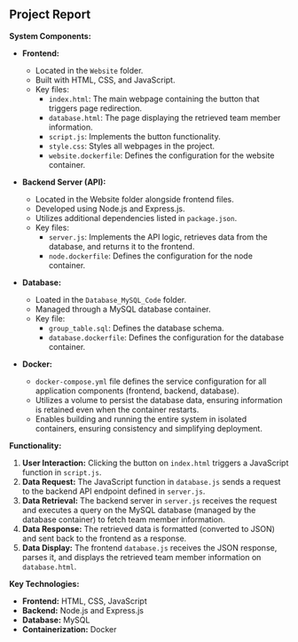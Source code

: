 ## Project Report

**System Components:**

* **Frontend:**
    * Located in the `Website` folder.
    * Built with HTML, CSS, and JavaScript.
    * Key files:
        * `index.html`: The main webpage containing the button that triggers page redirection.
        * `database.html`: The page displaying the retrieved team member information.
        * `script.js`: Implements the button functionality.
        * `style.css`: Styles all webpages in the project.
        * `website.dockerfile`: Defines the configuration for the website container.
          
* **Backend Server (API):**
    * Located in the Website folder alongside frontend files.
    * Developed using Node.js and Express.js.
    * Utilizes additional dependencies listed in `package.json`.
    * Key files:
        *  `server.js`: Implements the API logic, retrieves data from the database, and returns it to the frontend.
        *  `node.dockerfile`: Defines the configuration for the node container.
    
* **Database:**
    * Loated in the `Database_MySQL_Code` folder.
    * Managed through a MySQL database container.
    * Key file:
        * `group_table.sql`: Defines the database schema.
        * `database.dockerfile`: Defines the configuration for the database container.
      
* **Docker:**
    * `docker-compose.yml` file defines the service configuration for all application components (frontend, backend, database).
    * Utilizes a volume to persist the database data, ensuring information is retained even when the container restarts.
    * Enables building and running the entire system in isolated containers, ensuring consistency and simplifying deployment.

**Functionality:**

1. **User Interaction:** Clicking the button on `index.html` triggers a JavaScript function in `script.js`.
2. **Data Request:** The JavaScript function in `database.js` sends a request to the backend API endpoint defined in `server.js`.
3. **Data Retrieval:** The backend server in `server.js` receives the request and executes a query on the MySQL database (managed by the database container) to fetch team member information.
4. **Data Response:** The retrieved data is formatted (converted to JSON) and sent back to the frontend as a response.
5. **Data Display:** The frontend `database.js` receives the JSON response, parses it, and displays the retrieved team member information on `database.html`.

**Key Technologies:**

* **Frontend:** HTML, CSS, JavaScript
* **Backend:** Node.js and Express.js
* **Database:** MySQL
* **Containerization:** Docker

